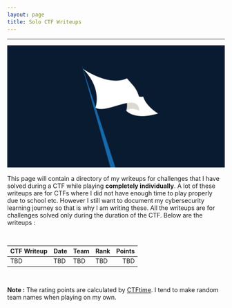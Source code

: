 ```yaml
---
layout: page
title: Solo CTF Writeups
---
```

<hr/>

![CTF Writeups Main Page](/assets/img/ctfImages/misc/randomFlagImage.jpg)

This page will contain a directory of my writeups for challenges that I have solved during a CTF while playing <b>completely individually</b>. A lot of these writeups are for CTFs where I did not have enough time to play properly due to school etc. However I still want to document my cybersecurity learning journey so that is why I am writing these. All the writeups are for challenges solved only during the duration of the CTF. Below are the writeups :

<br/>

| CTF Writeup | Date | Team | Rank | Points | 
| ------------- |  --- | --- | ------ | -----: |
| TBD | TBD | TBD | TBD | TBD |

<br/>

**Note :** The rating points are calculated by <a href="https://ctftime.org/rating-formula/" target="_blank">CTFtime</a>. I tend to make random team names when playing on my own.





